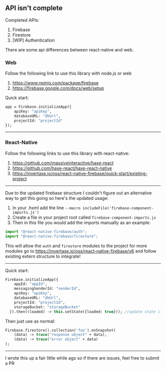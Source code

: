 ## API isn't complete
Completed APIs:
1) Firebase
2) Firestore
3) [WIP] Authentication

There are some api differences between react-native and web.

### Web

Follow the following link to use this library with node.js or web

1) <https://www.npmjs.com/package/firebase>
2) <https://firebase.google.com/docs/web/setup>

Quick start:
```haxe
app = Firebase.initializeApp({
	apiKey: "apiKey",
	databaseURL: "dbUrl",
	projectId: "projectId"
});
```
---

### React-Native
Follow the following links to use this library with react-native:

1) <https://github.com/massiveinteractive/haxe-react>
2) <https://github.com/haxe-react/haxe-react-native>
3) <https://invertase.io/oss/react-native-firebase/quick-start/existing-project>
---
Due to the updated firebase structure I couldn't figure out an alternative way to get this going so here's the updated usage:

1) In your .hxml add the line `--macro includeFile('firebase-component-imports.js')`
2) Create a file in your project root called `firebase-component-imports.js`
3) Then in this file you would add the imports manually as an example:
```javascript
import "@react-native-firebase/auth";
import "@react-native-firebase/firestore";
```
This will allow the `auth` and `firestore` modules to the project for more modules go to <https://invertase.io/oss/react-native-firebase/v6> and follow existing extern structure to integrate!

---

Quick start:
```haxe
Firebase.initializeApp({
    appId: "appId",
    messagingSenderId: "senderId",
    apiKey: "apiKey",
    databaseURL: "dbUrl",
    projectId: "projectId",
    storageBucket: "storageBucket"
  }).then((loaded) -> this.setState({loaded: true})); //update state if you want
```

Then just use as normal:

```haxe
Firebase.firestore().collection('foo').onSnapshot(
    (data) -> trace("response object" + data),
    (data) -> trace("error object" + data)
);
```
---

I wrote this up a fair little while ago so if there are issues, feel free to submit a PR

